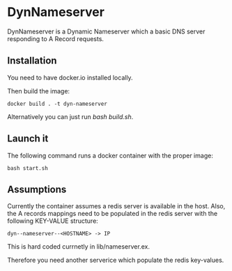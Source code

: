 # DynNameserver

DynNameserver is a Dynamic Nameserver which a basic DNS server responding to A Record requests.


## Installation

You need to have docker.io installed locally.

Then build the image:

```
docker build . -t dyn-nameserver
```

Alternatively you can just run *bash build.sh*.

## Launch it

The following command runs a docker container with the proper image:

```
bash start.sh
```

## Assumptions

Currently the container assumes a redis server is available in the host.
Also, the A records mappings need to be populated in the redis server with the
following KEY-VALUE structure:

```
dyn--nameserver--<HOSTNAME> -> IP
```

This is hard coded currnetly in lib/nameserver.ex.

Therefore you need another serverice which populate the redis key-values.
